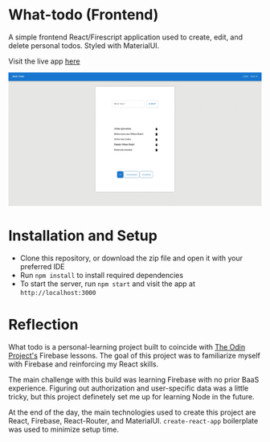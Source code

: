 # What-todo (Frontend)

A simple frontend React/Firescript application used to create, edit, and delete personal todos. Styled with MaterialUI.

Visit the live app [here](https://neptunerjo.github.io/what-todo/)

![Signin and create a todo](todo.gif)

# Installation and Setup

- Clone this repository, or download the zip file and open it with your preferred IDE
- Run `npm install` to install required dependencies
- To start the server, run `npm start` and visit the app at `http://localhost:3000`

# Reflection

What todo is a personal-learning project built to coincide with [The Odin Project's](https://www.theodinproject.com/) Firebase lessons. The goal of this project was to familiarize myself with Firebase and reinforcing my React skills.

The main challenge with this build was learning Firebase with no prior BaaS experience. Figuring out authorization and user-specific data was a little tricky, but this project definetely set me up for learning Node in the future.

At the end of the day, the main technologies used to create this project are React, Firebase, React-Router, and MaterialUI. `create-react-app` boilerplate was used to minimize setup time.
